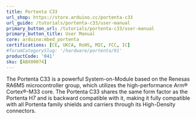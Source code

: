 ```yaml
---
title: Portenta C33
url_shop: https://store.arduino.cc/portenta-c33
url_guide: /tutorials/portenta-c33/user-manual
primary_button_url: /tutorials/portenta-c33/user-manual
primary_button_title: User Manual
core: arduino:mbed_portenta
certifications: [CE, UKCA, RoHS, MIC, FCC, IC]
#forumCategorySlug: '/hardware/portenta/91'
productCode: '041'
sku: [ABX00074]
---
```


The Portenta C33 is a powerful System-on-Module based on the Renesas RA6M5 microcontroller group, which utilizes the high-performance Arm® Cortex®-M33 core. The Portenta C33 shares the same form factor as the Portenta H7 and is backward compatible with it, making it fully compatible with all Portenta family shields and carriers through its High-Density connectors.